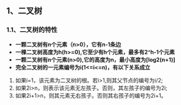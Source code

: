 ## 1、二叉树

### 1.1、二叉树的特性
* **一颗二叉树有n个元素（n>0），它有n-1条边**
* **一棵二叉树高度为h(h>=0),它至少有h个元素，最多有2^h-1个元素**
* **一颗二叉树有n个元素(n>0),它的高度为n，最小高度为[log2(n+1)]**
* **完全二叉树的一元素编号为i(1<=i<=n)，有以下关系成立**

1. 如果i=1，该元素为二叉树的根。若i>1,则其父节点的编号为i/2;
2. 如果2i>n，则表示该元素无左孩子。否则，其左孩子的编号为2i;
3. 如果2i+1>n，则其元素无右孩子。否则其右孩子的编号为2i+1。

